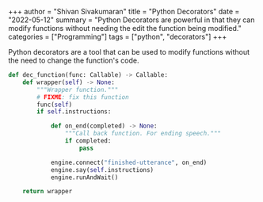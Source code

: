 +++
author = "Shivan Sivakumaran"
title = "Python Decorators"
date = "2022-05-12"
summary = "Python Decorators are powerful in that they can modify functions without needing the edit the function being modified."
categories = ["Programming"]
tags = ["python", "decorators"]
+++

Python decorators are a tool that can be used to modify functions without the need to change the function's code.

```python
def dec_function(func: Callable) -> Callable:
    def wrapper(self) -> None:
        """Wrapper function."""
        # FIXME: fix this function
        func(self)
        if self.instructions:

            def on_end(completed) -> None:
                """Call back function. For ending speech."""
                if completed:
                    pass

            engine.connect("finished-utterance", on_end)
            engine.say(self.instructions)
            engine.runAndWait()

    return wrapper
```
